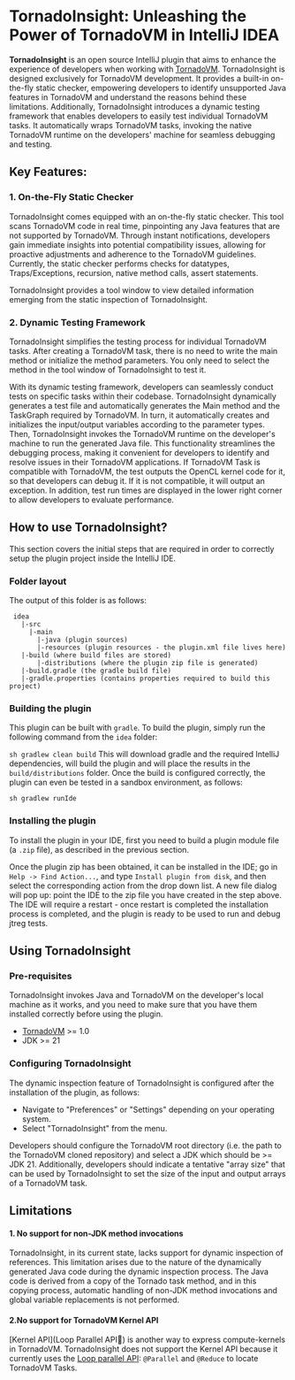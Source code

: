 # TornadoInsight: Unleashing the Power of TornadoVM in IntelliJ IDEA

**TornadoInsight** is an open source IntelliJ plugin 
that aims to enhance the experience of developers
when working with [TornadoVM](https://github.com/beehive-lab/TornadoVM). TornadoInsight is designed 
exclusively for TornadoVM development. It provides 
a built-in on-the-fly static checker, empowering developers 
to identify unsupported Java features in TornadoVM
 and understand the reasons behind these limitations. 
 Additionally, TornadoInsight introduces a dynamic testing framework 
 that enables developers to easily test individual TornadoVM tasks. 
 It automatically wraps TornadoVM tasks, invoking the native 
 TornadoVM runtime on the developers' machine for seamless debugging and testing. 

## Key Features:
### 1. On-the-Fly Static Checker
TornadoInsight comes equipped with an on-the-fly static checker. 
This tool scans TornadoVM code in real time, pinpointing any 
Java features that are not supported by TornadoVM. Through 
instant notifications, developers gain immediate insights into 
potential compatibility issues, allowing for proactive adjustments 
and adherence to the TornadoVM guidelines. Currently, the static checker 
performs checks for datatypes, Traps/Exceptions, recursion, native
method calls, assert statements. 

TornadoInsight provides a tool window to view detailed information emerging from 
the static inspection of TornadoInsight.

### 2. Dynamic Testing Framework
TornadoInsight simplifies the testing process for individual TornadoVM tasks. 
After creating a TornadoVM task, there is no need to write the main method
or initialize the method parameters. You only need to select the method in 
the tool window of TornadoInsight to test it. 

With its dynamic testing framework, developers can seamlessly conduct tests on
specific tasks within their codebase. TornadoInsight dynamically generates a
test file and automatically generates the Main method and the 
TaskGraph required by TornadoVM. In turn, it automatically creates and initializes 
the input/output variables according to the parameter types. Then, TornadoInsight invokes the 
TornadoVM runtime on the developer's machine to run the generated Java file.
This functionality streamlines the debugging process, making it convenient 
for developers to identify and resolve issues in their TornadoVM applications.
If TornadoVM Task is compatible with TornadoVM, the test outputs the OpenCL
kernel code for it, so that developers can debug it. If it is not compatible, 
it will output an exception. In addition, test run times are displayed in 
the lower right corner to allow developers to evaluate performance.

## How to use TornadoInsight?
This section covers the initial steps that are required in order to correctly setup the plugin project inside the IntelliJ IDE.

### Folder layout

The output of this folder is as follows:

```
 idea
   |-src
     |-main
       |-java (plugin sources)
       |-resources (plugin resources - the plugin.xml file lives here)
   |-build (where build files are stored)
       |-distributions (where the plugin zip file is generated)   
   |-build.gradle (the gradle build file)
   |-gradle.properties (contains properties required to build this project)
```

### Building the plugin


This plugin can be built with `gradle`. To build the plugin, simply run the following command from the `idea` folder:

`sh gradlew clean build`
This will download gradle and the required IntelliJ dependencies,
will build the plugin and will place the results in
the `build/distributions` folder.
Once the build is configured correctly, the plugin can even be tested in a sandbox environment, as follows:

`sh gradlew runIde`

### Installing the plugin

To install the plugin in your IDE, first you need to build a plugin module file (a `.zip` file), as described in the previous section.

Once the plugin zip has been obtained, it can be installed in the IDE; go in `Help -> Find Action...`, and type `Install plugin from disk`, and then select the corresponding action from the drop down list. A new file dialog will pop up: point the IDE to the zip file you have created in the step above. The IDE will require a restart - once restart is completed the installation process is completed, and the plugin is ready to be used to run and debug jtreg tests.

## Using TornadoInsight


### Pre-requisites
TornadoInsight invokes Java and TornadoVM on the developer's local machine as it works, and you need to make sure that you have them installed correctly before using the plugin.
- [TornadoVM](https://github.com/beehive-lab/TornadoVM) >= 1.0
- JDK >= 21

### Configuring TornadoInsight
The dynamic inspection feature of TornadoInsight is configured after the installation of the plugin, as follows:
- Navigate to "Preferences" or "Settings" depending on your operating system.
- Select "TornadoInsight" from the menu.

Developers should configure the TornadoVM root directory (i.e. the path to the TornadoVM cloned repository) and select a JDK which should be >= JDK 21. 
Additionally, developers should indicate a tentative "array size" that can be used by TornadoInsight to  set the size of the input and output arrays of a TornadoVM task.

## Limitations
#### 1. No support for non-JDK method invocations
TornadoInsight, in its current state, lacks support for dynamic
inspection of references. This limitation arises due to the nature
of the dynamically generated Java code during the dynamic inspection
process. The Java code is derived from a copy of the Tornado task method,
and in this copying process, automatic handling of non-JDK method
invocations and global variable replacements is not performed.

#### 2.No support for TornadoVM Kernel API
[Kernel API](Loop Parallel API) is another way to express compute-kernels in TornadoVM.
TornadoInsight does not support the Kernel API because it currently uses the
[Loop parallel API]( @reduce ): `@Parallel` and  `@Reduce` to locate TornadoVM Tasks.